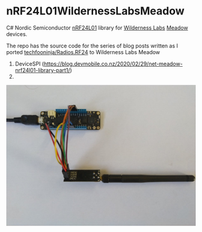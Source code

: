 # nRF24L01WildernessLabsMeadow
C# Nordic Semiconductor [nRF24L01](https://www.nordicsemi.com/Products/Low-power-short-range-wireless/nRF24-series) library for
[Wilderness Labs](https://www.wildernesslabs.co) [Meadow](https://www.wildernesslabs.co/meadow) devices.

The repo has the source code for the series of blog posts written as I ported [techfooninja/Radios.RF24](https://github.com/techfooninja/Radios.RF24) to Wilderness Labs Meadow

01. DeviceSPI (https://blog.devmobile.co.nz/2020/02/29/net-meadow-nrf24l01-library-part1/)
02.

![Meadow PoC testrig](MeadownRF24L01Testrig.jpg)
